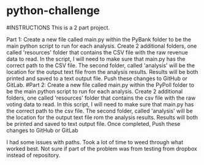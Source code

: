 # python-challenge
#INSTRUCTIONS
This is a 2 part project.  

Part 1: Create a new file called main.py within the PyBank folder to be the main python script to run for each analysis.
Create 2 additional folders, one called 'resources' folder that contains the CSV file with the raw revenue data to read.  In the script, I will need to make sure that main.py has the correct path to the CSV file.  The second folder, called 'analysis' will be the location for the output text file from the analysis results.
Results will be both printed and saved to a text output file.
Push these changes to GitHub or GitLab.
#Part 2: Create a new file called main.py within the PyPoll folder to be the main python script to run for each analysis.
Create 2 additional folders, one called 'resources' folder that contains the csv file with the raw voting data to read.  In this script, I will need to make sure that main.py has the correct path to the csv file.  The second folder, called 'analysis' will be the location for the output text file rom the analysis results.
Results will both be printed and saved to text output file.
Once completed, Push these changes to GitHub or GitLab

I had some issues with paths.  Took a lot of time to weed through what worked best.  Not sure if part of the problem was from testing from dropbox instead of repository.


